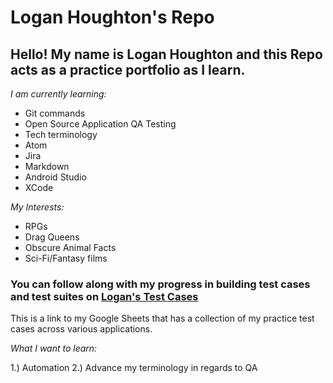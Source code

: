# Logan Houghton's Repo

## Hello! My name is Logan Houghton and this Repo acts as a practice portfolio as I learn.

_I am currently learning:_
* Git commands
* Open Source Application QA Testing
* Tech terminology
* Atom
* Jira
* Markdown
* Android Studio
* XCode

_My Interests:_
* RPGs
* Drag Queens
* Obscure Animal Facts
* Sci-Fi/Fantasy films

### You can follow along with my progress in building test cases and test suites on [Logan's Test Cases](https://docs.google.com/spreadsheets/d/1nNLWq_V5NfEzI_lIbBprczLOWnXbicCwSGHBjrFdo7c/edit?usp=sharing)

This is a link to my Google Sheets that has a collection of my practice test cases across various applications.

_What I want to learn:_


1.) Automation
2.) Advance my terminology in regards to QA
